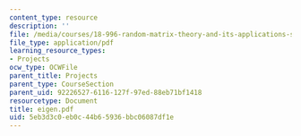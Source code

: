```yaml
---
content_type: resource
description: ''
file: /media/courses/18-996-random-matrix-theory-and-its-applications-spring-2004/5eb3d3c0eb0c44b65936bbc06087df1e_eigen.pdf
file_type: application/pdf
learning_resource_types:
- Projects
ocw_type: OCWFile
parent_title: Projects
parent_type: CourseSection
parent_uid: 92226527-6116-127f-97ed-88eb71bf1418
resourcetype: Document
title: eigen.pdf
uid: 5eb3d3c0-eb0c-44b6-5936-bbc06087df1e
---
```

